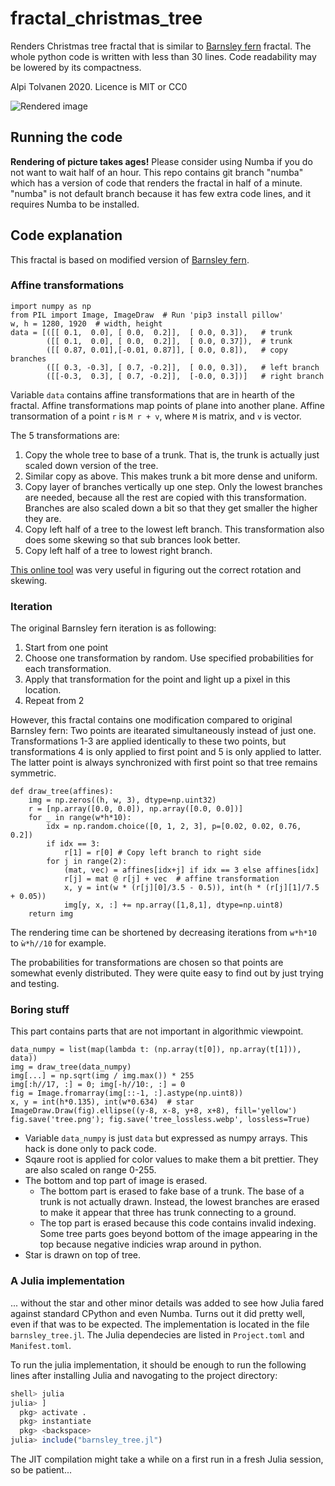 # fractal_christmas_tree
Renders Christmas tree fractal that is similar to [Barnsley fern](https://en.wikipedia.org/wiki/Barnsley_fern) fractal. The whole python code is written with less than 30 lines. Code readability may be lowered by its compactness.

Alpi Tolvanen 2020. Licence is MIT or CC0

![Rendered image](tree.png)

## Running the code
**Rendering of picture takes ages!** Please consider using Numba if you do not want to wait half of an hour. This repo contains git branch "numba" which has a version of code that renders the fractal in half of a minute. "numba" is not default branch because it has few extra code lines, and it requires Numba to be installed.

## Code explanation
This fractal is based on modified version of [Barnsley fern](https://en.wikipedia.org/wiki/Barnsley_fern).

### Affine transformations
```python3
import numpy as np
from PIL import Image, ImageDraw  # Run 'pip3 install pillow'
w, h = 1280, 1920  # width, height
data = [([[ 0.1,  0.0], [ 0.0,  0.2]],  [ 0.0, 0.3]),   # trunk
        ([[ 0.1,  0.0], [ 0.0,  0.2]],  [ 0.0, 0.37]),  # trunk
        ([[ 0.87, 0.01],[-0.01, 0.87]], [ 0.0, 0.8]),   # copy branches
        ([[ 0.3, -0.3], [ 0.7, -0.2]],  [ 0.0, 0.3]),   # left branch
        ([[-0.3,  0.3], [ 0.7, -0.2]],  [-0.0, 0.3])]   # right branch
```

Variable `data` contains affine transformations that are in hearth of the fractal. Affine transformations map points of plane into another plane. Affine transormation of a point `r` is `M r + v`, where `M` is matrix, and `v` is vector.


The 5 transformations are:
1. Copy the whole tree to base of a trunk. That is, the trunk is actually just scaled down version of the tree.
2. Similar copy as above. This makes trunk a bit more dense and uniform.
3. Copy layer of branches vertically up one step. Only the lowest branches are needed, because all the rest are copied with this transformation. Branches are also scaled down a bit so that they get smaller the higher they are.
4. Copy left half of a tree to the lowest left branch. This transformation also does some skewing so that sub brances look better.
5. Copy left half of a tree to lowest right branch.

[This online tool](https://www.desmos.com/calculator/avfh60ysiv) was very useful in figuring out the correct rotation and skewing.


### Iteration

The original Barnsley fern iteration is as following:
1. Start from one point
2. Choose one transformation by random. Use specified probabilities for each transformation.
3. Apply that transformation for the point and light up a pixel in this location.
4. Repeat from 2

However, this fractal contains one modification compared to original Barnsley fern: Two points are itearated simultaneously instead of just one. Transformations 1-3 are applied identically to these two points, but transformations 4 is only applied to first point and 5 is only applied to latter. The latter point is always synchronized with first point so that tree remains symmetric.

```python3
def draw_tree(affines):
    img = np.zeros((h, w, 3), dtype=np.uint32)
    r = [np.array([0.0, 0.0]), np.array([0.0, 0.0])]
    for _ in range(w*h*10):
        idx = np.random.choice([0, 1, 2, 3], p=[0.02, 0.02, 0.76, 0.2])
        if idx == 3:
            r[1] = r[0] # Copy left branch to right side
        for j in range(2):
            (mat, vec) = affines[idx+j] if idx == 3 else affines[idx]
            r[j] = mat @ r[j] + vec  # affine transformation
            x, y = int(w * (r[j][0]/3.5 - 0.5)), int(h * (r[j][1]/7.5 + 0.05))
            img[y, x, :] += np.array([1,8,1], dtype=np.uint8)
    return img
```

The rendering time can be shortened by decreasing iterations from `w*h*10` to `ẁ*h//10` for example.

The probabilities for transformations are chosen so that points are somewhat evenly distributed. They were quite easy to find out by just trying and testing.

### Boring stuff
This part contains parts that are not important in algorithmic viewpoint.

```python3
data_numpy = list(map(lambda t: (np.array(t[0]), np.array(t[1])), data))
img = draw_tree(data_numpy)
img[...] = np.sqrt(img / img.max()) * 255
img[:h//17, :] = 0; img[-h//10:, :] = 0
fig = Image.fromarray(img[::-1, :].astype(np.uint8))
x, y = int(h*0.135), int(w*0.634)  # star
ImageDraw.Draw(fig).ellipse((y-8, x-8, y+8, x+8), fill='yellow')
fig.save('tree.png'); fig.save('tree_lossless.webp', lossless=True)
```

* Variable `data_numpy` is just `data` but expressed as numpy arrays. This hack is done only to pack code.
* Sqaure root is applied for color values to make them a bit prettier. They are also scaled on range 0-255.
* The bottom and top part of image is erased.
    * The bottom part is erased to fake base of a trunk. The base of a trunk is not actually drawn. Instead, the lowest branches are erased to make it appear that three has trunk connecting to a ground.
    * The top part is erased because this code contains invalid indexing. Some tree parts goes beyond bottom of the image appearing in the top because negative indicies wrap around in python.
* Star is drawn on top of tree.


### A Julia implementation

... without the star and other minor details was added to see how Julia fared against standard CPython and even Numba.
Turns out it did pretty well, even if that was to be expected.
The implementation is located in the file `barnsley_tree.jl`.
The Julia dependecies are listed in `Project.toml` and `Manifest.toml`.

To run the julia implementation, it should be enough to run the following lines after installing
Julia and navogating to the project directory:
```julia
shell> julia
julia> ]
  pkg> activate .
  pkg> instantiate
  pkg> <backspace>
julia> include("barnsley_tree.jl")
```
The JIT compilation might take a while on a first run in a fresh Julia session, so be patient...
